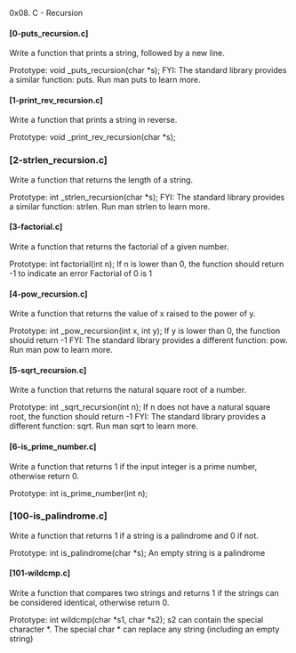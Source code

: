 0x08. C - Recursion

#### [0-puts_recursion.c]
Write a function that prints a string, followed by a new line.

Prototype: void _puts_recursion(char *s);
FYI: The standard library provides a similar function: puts. Run man puts to learn more.
#### [1-print_rev_recursion.c]
Write a function that prints a string in reverse.

Prototype: void _print_rev_recursion(char *s);
### [2-strlen_recursion.c]
Write a function that returns the length of a string.

Prototype: int _strlen_recursion(char *s);
FYI: The standard library provides a similar function: strlen. Run man strlen to learn more.
#### [3-factorial.c]
Write a function that returns the factorial of a given number.

Prototype: int factorial(int n);
If n is lower than 0, the function should return -1 to indicate an error
Factorial of 0 is 1
#### [4-pow_recursion.c]
Write a function that returns the value of x raised to the power of y.

Prototype: int _pow_recursion(int x, int y);
If y is lower than 0, the function should return -1
FYI: The standard library provides a different function: pow. Run man pow to learn more.
#### [5-sqrt_recursion.c]
Write a function that returns the natural square root of a number.

Prototype: int _sqrt_recursion(int n);
If n does not have a natural square root, the function should return -1
FYI: The standard library provides a different function: sqrt. Run man sqrt to learn more.
#### [6-is_prime_number.c]
Write a function that returns 1 if the input integer is a prime number, otherwise return 0.

Prototype: int is_prime_number(int n);
### [100-is_palindrome.c]
Write a function that returns 1 if a string is a palindrome and 0 if not.

Prototype: int is_palindrome(char *s);
An empty string is a palindrome
#### [101-wildcmp.c]
Write a function that compares two strings and returns 1 if the strings can be considered identical, otherwise return 0.

Prototype: int wildcmp(char *s1, char *s2);
s2 can contain the special character *.
The special char * can replace any string (including an empty string)

